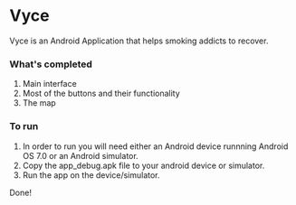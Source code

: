 # Vyce

Vyce is an Android Application that helps smoking addicts to recover.

### What's completed

1. Main interface
2. Most of the buttons and their functionality
3. The map

### To run

1. In order to run you will need either an Android device runnning Android OS 7.0 or an Android simulator.
2. Copy the app_debug.apk file to your android device or simulator.
3. Run the app on the device/simulator.

Done!
